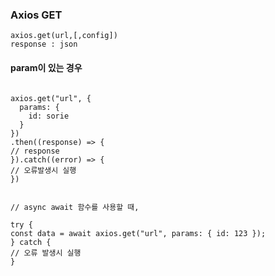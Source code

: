 
### Axios GET
`axios.get(url,[,config])`<br/>
`response : json`
<br/>
#### param이 있는 경우
<pre>
<code>
axios.get("url", {
  params: {
    id: sorie
  }
})
.then((response) => {
// response  
}).catch((error) => {
// 오류발생시 실행
})
   
   
// async await 함수를 사용할 때, 

try {
const data = await axios.get("url", params: { id: 123 });
} catch {
// 오류 발생시 실행
}
</code>
</pre>
